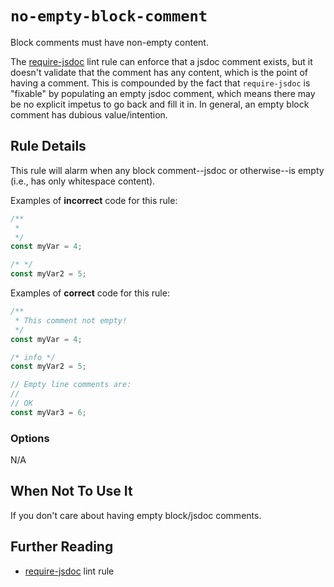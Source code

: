# `no-empty-block-comment`

Block comments must have non-empty content.

The [require-jsdoc](https://eslint.org/docs/latest/rules/require-jsdoc) lint rule can enforce that a jsdoc comment exists, but it doesn't validate that the comment has any content, which is the point of having a comment. This is compounded by the fact that `require-jsdoc` is "fixable" by populating an empty jsdoc comment, which means there may be no explicit impetus to go back and fill it in. In general, an empty block comment has dubious value/intention.

## Rule Details

This rule will alarm when any block comment--jsdoc or otherwise--is empty (i.e., has only whitespace content).

Examples of **incorrect** code for this rule:

```ts
/**
 *
 */
const myVar = 4;

/* */
const myVar2 = 5;
```

Examples of **correct** code for this rule:

```ts
/**
 * This comment not empty!
 */
const myVar = 4;

/* info */
const myVar2 = 5;

// Empty line comments are:
//
// OK
const myVar3 = 6;
```

### Options

N/A

## When Not To Use It

If you don't care about having empty block/jsdoc comments.

## Further Reading

-   [require-jsdoc](https://eslint.org/docs/latest/rules/require-jsdoc) lint rule
